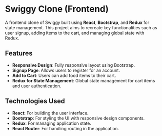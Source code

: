 # Swiggy Clone (Frontend)

A frontend clone of Swiggy built using **React**, **Bootstrap**, and **Redux** for state management. This project aims to recreate key functionalities such as user signup, adding items to the cart, and managing global state with Redux.

## Features

- **Responsive Design**: Fully responsive layout using Bootstrap.
- **Signup Page**: Allows users to register for an account.
- **Add to Cart**: Users can add food items to their cart.
- **Redux for State Management**: Global state management for cart items and user authentication.

## Technologies Used

- **React**: For building the user interface.
- **Bootstrap**: For styling the UI with responsive design components.
- **Redux**: For managing application state.
- **React Router**: For handling routing in the application.
